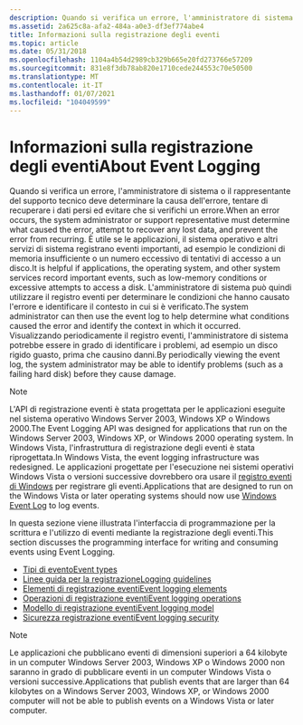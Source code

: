 ```yaml
---
description: Quando si verifica un errore, l'amministratore di sistema o il rappresentante del supporto tecnico deve determinare la causa dell'errore, tentare di recuperare i dati persi ed evitare che si verifichi un errore.
ms.assetid: 2a625c8a-afa2-484a-a0e3-df3ef774abe4
title: Informazioni sulla registrazione degli eventi
ms.topic: article
ms.date: 05/31/2018
ms.openlocfilehash: 1104a4b54d2989cb329b665e20fd273766e57209
ms.sourcegitcommit: 831e8f3db78ab820e1710cede244553c70e50500
ms.translationtype: MT
ms.contentlocale: it-IT
ms.lasthandoff: 01/07/2021
ms.locfileid: "104049599"
---
```

# <a name="about-event-logging"></a><span data-ttu-id="d1cb6-103">Informazioni sulla registrazione degli eventi</span><span class="sxs-lookup"><span data-stu-id="d1cb6-103">About Event Logging</span></span>

<span data-ttu-id="d1cb6-104">Quando si verifica un errore, l'amministratore di sistema o il rappresentante del supporto tecnico deve determinare la causa dell'errore, tentare di recuperare i dati persi ed evitare che si verifichi un errore.</span><span class="sxs-lookup"><span data-stu-id="d1cb6-104">When an error occurs, the system administrator or support representative must determine what caused the error, attempt to recover any lost data, and prevent the error from recurring.</span></span> <span data-ttu-id="d1cb6-105">È utile se le applicazioni, il sistema operativo e altri servizi di sistema registrano eventi importanti, ad esempio le condizioni di memoria insufficiente o un numero eccessivo di tentativi di accesso a un disco.</span><span class="sxs-lookup"><span data-stu-id="d1cb6-105">It is helpful if applications, the operating system, and other system services record important events, such as low-memory conditions or excessive attempts to access a disk.</span></span> <span data-ttu-id="d1cb6-106">L'amministratore di sistema può quindi utilizzare il registro eventi per determinare le condizioni che hanno causato l'errore e identificare il contesto in cui si è verificato.</span><span class="sxs-lookup"><span data-stu-id="d1cb6-106">The system administrator can then use the event log to help determine what conditions caused the error and identify the context in which it occurred.</span></span> <span data-ttu-id="d1cb6-107">Visualizzando periodicamente il registro eventi, l'amministratore di sistema potrebbe essere in grado di identificare i problemi, ad esempio un disco rigido guasto, prima che causino danni.</span><span class="sxs-lookup"><span data-stu-id="d1cb6-107">By periodically viewing the event log, the system administrator may be able to identify problems (such as a failing hard disk) before they cause damage.</span></span>

> [!Note]  
> <span data-ttu-id="d1cb6-108">L'API di registrazione eventi è stata progettata per le applicazioni eseguite nel sistema operativo Windows Server 2003, Windows XP o Windows 2000.</span><span class="sxs-lookup"><span data-stu-id="d1cb6-108">The Event Logging API was designed for applications that run on the Windows Server 2003, Windows XP, or Windows 2000 operating system.</span></span> <span data-ttu-id="d1cb6-109">In Windows Vista, l'infrastruttura di registrazione degli eventi è stata riprogettata.</span><span class="sxs-lookup"><span data-stu-id="d1cb6-109">In Windows Vista, the event logging infrastructure was redesigned.</span></span> <span data-ttu-id="d1cb6-110">Le applicazioni progettate per l'esecuzione nei sistemi operativi Windows Vista o versioni successive dovrebbero ora usare il [registro eventi di Windows](/windows/desktop/WES/windows-event-log) per registrare gli eventi.</span><span class="sxs-lookup"><span data-stu-id="d1cb6-110">Applications that are designed to run on the Windows Vista or later operating systems should now use [Windows Event Log](/windows/desktop/WES/windows-event-log) to log events.</span></span>

 
<span data-ttu-id="d1cb6-111">In questa sezione viene illustrata l'interfaccia di programmazione per la scrittura e l'utilizzo di eventi mediante la registrazione degli eventi.</span><span class="sxs-lookup"><span data-stu-id="d1cb6-111">This section discusses the programming interface for writing and consuming events using Event Logging.</span></span>

-   [<span data-ttu-id="d1cb6-112">Tipi di evento</span><span class="sxs-lookup"><span data-stu-id="d1cb6-112">Event types</span></span>](event-types.md)
-   [<span data-ttu-id="d1cb6-113">Linee guida per la registrazione</span><span class="sxs-lookup"><span data-stu-id="d1cb6-113">Logging guidelines</span></span>](logging-guidelines.md)
-   [<span data-ttu-id="d1cb6-114">Elementi di registrazione eventi</span><span class="sxs-lookup"><span data-stu-id="d1cb6-114">Event logging elements</span></span>](event-logging-elements.md)
-   [<span data-ttu-id="d1cb6-115">Operazioni di registrazione eventi</span><span class="sxs-lookup"><span data-stu-id="d1cb6-115">Event logging operations</span></span>](event-logging-operations.md)
-   [<span data-ttu-id="d1cb6-116">Modello di registrazione eventi</span><span class="sxs-lookup"><span data-stu-id="d1cb6-116">Event logging model</span></span>](event-logging-model.md)
-   [<span data-ttu-id="d1cb6-117">Sicurezza registrazione eventi</span><span class="sxs-lookup"><span data-stu-id="d1cb6-117">Event logging security</span></span>](event-logging-security.md)

> [!Note]  
> <span data-ttu-id="d1cb6-118">Le applicazioni che pubblicano eventi di dimensioni superiori a 64 kilobyte in un computer Windows Server 2003, Windows XP o Windows 2000 non saranno in grado di pubblicare eventi in un computer Windows Vista o versioni successive.</span><span class="sxs-lookup"><span data-stu-id="d1cb6-118">Applications that publish events that are larger than 64 kilobytes on a Windows Server 2003, Windows XP, or Windows 2000 computer will not be able to publish events on a Windows Vista or later computer.</span></span>
